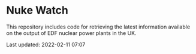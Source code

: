 # Nuke Watch

This repository includes code for retrieving the latest information available on the output of EDF nuclear power plants in the UK.

Last updated: 2022-02-11 07:07